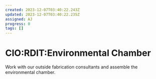 ```yaml
---
created: 2023-12-07T03:40:22.243Z
updated: 2023-12-07T03:40:22.235Z
assigned: AJ
progress: 0
tags: []
---
```


# CIO:RDIT:Environmental Chamber

Work with our outside fabrication consultants and assemble the environmental chamber.
